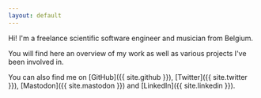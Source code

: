 ```yaml
---
layout: default
---
```


Hi! I'm a freelance scientific software engineer and musician from Belgium.

You will find here an overview of my work as well as various projects I've been
involved in.

You can also find me on [GitHub]({{ site.github }}), [Twitter]({{ site.twitter
}}), [Mastodon]({{ site.mastodon }}) and [LinkedIn]({{ site.linkedin }}).
